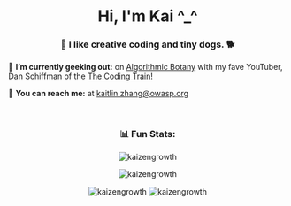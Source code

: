 <h1 align="center">Hi, I'm Kai ^_^ </h1>
<h3 align="center">🎨  I like creative coding and tiny dogs.  🐕</h3>

🌱 **I’m currently geeking out:** on [Algorithmic Botany](https://natureofcode.com/) with my fave YouTuber, Dan Schiffman of the [The Coding Train!](https://www.youtube.com/watch?v=ARnf4ilr9Hc&list=PLRqwX-V7Uu6aBhR9QrBIsyybrnK7MCcYU)

💬  **You can reach me:** at [kaitlin.zhang@owasp.org](mailto:kaitlin.zhang@owasp.org)

<br/>

<h3 align="center">📊 Fun Stats:</h3>

<p align="center"><img align="center" src="https://github-readme-streak-stats.herokuapp.com/?user=kaizengrowth&" alt="kaizengrowth" /></p>
<p align="center"><img align="center" src="https://github-readme-streak-stats.herokuapp.com/?user=kaizengrowth&" alt="kaizengrowth" /></p>
<p align="center"><img align="center" src="https://github-readme-streak-stats.herokuapp.com/?user=kaizengrowth&" alt="kaizengrowth" /> <img align="center" src="https://github-readme-streak-stats.herokuapp.com/?user=kaizengrowth&" alt="kaizengrowth" /></p>
